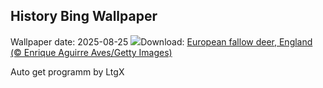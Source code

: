 ## History Bing Wallpaper
Wallpaper date: 2025-08-25
![](https://www.bing.com/th?id=OHR.CervusDama_EN-CA1743001514_UHD.jpg&w=1000)Download: [European fallow deer, England (© Enrique Aguirre Aves/Getty Images)](https://www.bing.com/th?id=OHR.CervusDama_EN-CA1743001514_UHD.jpg)

Auto get programm by LtgX
